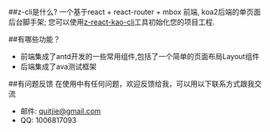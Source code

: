 ##z-cli是什么?
一个基于react + react-router + mbox 前端, koa2后端的单页面后台脚手架; 您可以使用[z-react-kao-cli](https://github.com/zhonggithub/z-react-koa-cli)工具初始化您的项目工程.

##有哪些功能？

* 前端集成了antd开发的一些常用组件,包括了一个简单的页面布局Layout组件
* 后端集成了ava测试框架

##有问题反馈
在使用中有任何问题，欢迎反馈给我，可以用以下联系方式跟我交流

* 邮件: quitjie@gmail.com
* QQ: 1006817093